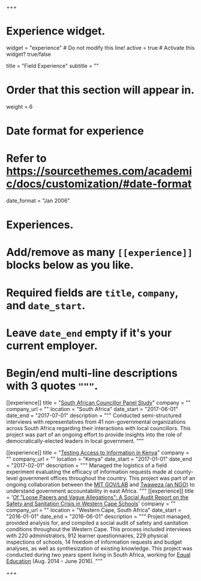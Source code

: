 +++
# Experience widget.
widget = "experience"  # Do not modify this line!
active = true  # Activate this widget? true/false

title = "Field Experience"
subtitle = ""

# Order that this section will appear in.
weight = 6

# Date format for experience
#   Refer to https://sourcethemes.com/academic/docs/customization/#date-format
date_format = "Jan 2006"

# Experiences.
#   Add/remove as many `[[experience]]` blocks below as you like.
#   Required fields are `title`, `company`, and `date_start`.
#   Leave `date_end` empty if it's your current employer.
#   Begin/end multi-line descriptions with 3 quotes `"""`.

[[experience]]
  title = "[South African Councillor Panel Study](https://sacopsmit.org/)"
  company = ""
  company_url = ""
  location = "South Africa"
  date_start = "2017-06-01"
  date_end = "2017-07-01"
  description = """
  Conducted semi-structured interviews with representatives from 41 non-governmental organizations across
  South Africa regarding their interactions with local councillors. This project was part of an ongoing effort
  to provide insights into the role of democratically-elected leaders in local government.
  """

[[experience]]
  title = "[Testing Access to Information in Kenya](http://www.mitgovlab.org/output/testing-access-to-information-in-kenya-with-mystery-shoppers/)"
  company = ""
  company_url = ""
  location = "Kenya"
  date_start = "2017-01-01"
  date_end = "2017-02-01"
  description = """
  Managed the logistics of a field experiment evaluating the efficacy of information requests made at county-level government offices throughout the country. This project was part of an ongoing collaboration between the [MIT GOV/LAB](http://www.mitgovlab.org/) and [Twaweza (an NGO)]([https://www.twaweza.org/) to understand government accountability in east Africa.
  """
[[experience]]
  title = '[Of "Loose Papers and Vague Allegations": A Social Audit Report on the Safety and Sanitation Crisis in Western Cape Schools](https://equaleducation.org.za/wp-content/uploads/2016/09/Western-Cape-Schools-Safety-and-Sanitation-Social-Audit-Report.pdf)'
  company = ""
  company_url = ""
  location = "Western Cape, South Africa"
  date_start = "2016-01-01"
  date_end = "2016-06-01"
  description = """
  Project managed, provided analysis for, and compiled a social audit of safety and sanitation conditions throughout the Western Cape. This process included interviews with 220 administrators, 912 learner questionnaires, 229 physical inspections of schools, 14 freedom of information requests and budget analyses, as well as synthesization of existing knowledge. This project was conducted during two years spent living in South Africa, working for [Equal Education](https://equaleducation.org.za) (Aug. 2014 - June 2016).
  """



+++
